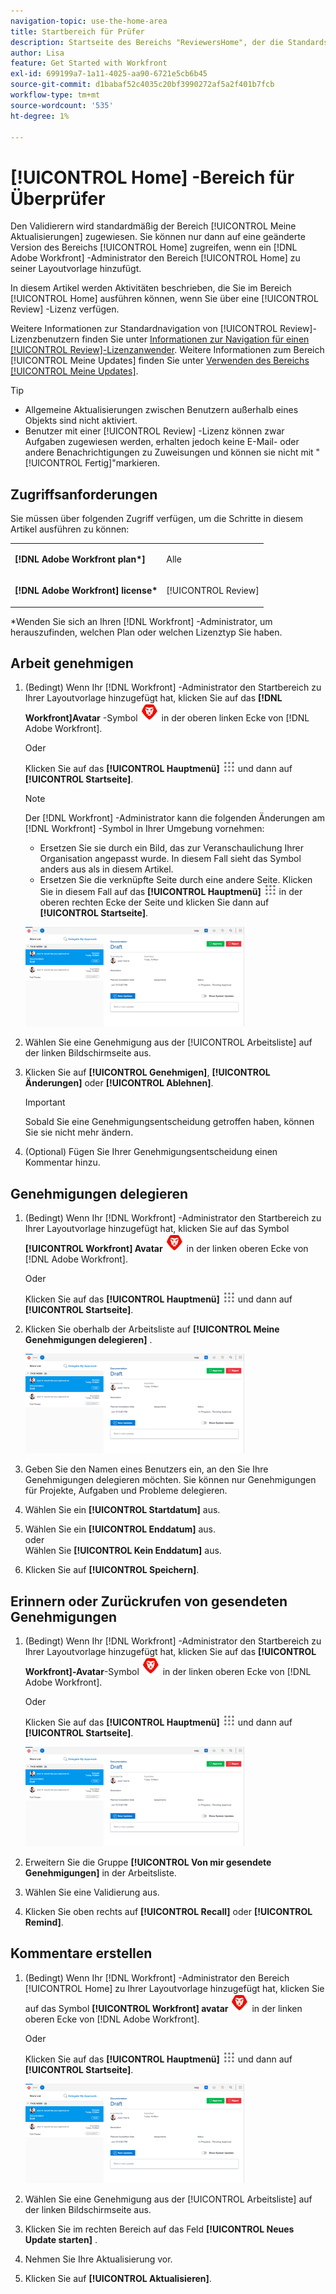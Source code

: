 ```yaml
---
navigation-topic: use-the-home-area
title: Startbereich für Prüfer
description: Startseite des Bereichs "ReviewersHome", der die Standardseite war. Seit jetzt haben sie einen Bereich "Meine Updates" erstellt, der ihre neue Standardeinstellung ist, nicht sicher, ob dies viel Sinn macht, noch beizubehalten. Der Artikel "Meine Updates"ist von diesem Link aus direkt oben verknüpft.)"
author: Lisa
feature: Get Started with Workfront
exl-id: 699199a7-1a11-4025-aa90-6721e5cb6b45
source-git-commit: d1babaf52c4035c20bf3990272af5a2f401b7fcb
workflow-type: tm+mt
source-wordcount: '535'
ht-degree: 1%

---
```


# [!UICONTROL Home] -Bereich für Überprüfer

<!--
<p data-mc-conditions="QuicksilverOrClassic.Draft mode">(NOTE: from Alina: not sure if we should still keep this one or not. In the past, Reviewers had a limited "Home" area which was their default page. Since now they created a "My Updates" area which is their new default, not sure if this makes much sense to still keep. The "My Updates" article is linked from this one, right at the top.)</p>
-->

Den Validierern wird standardmäßig der Bereich [!UICONTROL Meine Aktualisierungen] zugewiesen. Sie können nur dann auf eine geänderte Version des Bereichs [!UICONTROL Home] zugreifen, wenn ein [!DNL Adobe Workfront] -Administrator den Bereich [!UICONTROL Home] zu seiner Layoutvorlage hinzufügt.

In diesem Artikel werden Aktivitäten beschrieben, die Sie im Bereich [!UICONTROL Home] ausführen können, wenn Sie über eine [!UICONTROL Review] -Lizenz verfügen.

Weitere Informationen zur Standardnavigation von [!UICONTROL Review]-Lizenzbenutzern finden Sie unter [Informationen zur Navigation für einen [!UICONTROL Review]-Lizenzanwender](../../../workfront-basics/navigate-workfront/workfront-navigation/reviewer-global-navigation-bar.md). Weitere Informationen zum Bereich [!UICONTROL Meine Updates] finden Sie unter [Verwenden des Bereichs [!UICONTROL Meine Updates]](../../../workfront-basics/using-home/using-the-home-area/my-updates-area.md).

>[!TIP]
>
>* Allgemeine Aktualisierungen zwischen Benutzern außerhalb eines Objekts sind nicht aktiviert.
>* Benutzer mit einer [!UICONTROL Review] -Lizenz können zwar Aufgaben zugewiesen werden, erhalten jedoch keine E-Mail- oder andere Benachrichtigungen zu Zuweisungen und können sie nicht mit &quot;[!UICONTROL Fertig]&quot;markieren.
>



## Zugriffsanforderungen

Sie müssen über folgenden Zugriff verfügen, um die Schritte in diesem Artikel ausführen zu können:

<table style="table-layout:auto"> 
 <col> 
 </col> 
 <col> 
 </col> 
 <tbody> 
  <tr> 
   <td role="rowheader"><strong>[!DNL Adobe Workfront plan*]</strong></td> 
   <td> <p>Alle</p> </td> 
  </tr> 
  <tr> 
   <td role="rowheader"><strong>[!DNL Adobe Workfront] license*</strong></td> 
   <td> <p>[!UICONTROL Review] </p> </td> 
  </tr> 
 </tbody> 
</table>

&#42;Wenden Sie sich an Ihren [!DNL Workfront] -Administrator, um herauszufinden, welchen Plan oder welchen Lizenztyp Sie haben.

## Arbeit genehmigen

1. (Bedingt) Wenn Ihr [!DNL Workfront] -Administrator den Startbereich zu Ihrer Layoutvorlage hinzugefügt hat, klicken Sie auf das **[!DNL Workfront]Avatar** -Symbol ![](assets/home-icon-30x29.png) in der oberen linken Ecke von [!DNL Adobe Workfront].

   Oder

   Klicken Sie auf das **[!UICONTROL Hauptmenü]** ![](assets/main-menu-icon.png) und dann auf **[!UICONTROL Startseite]**.

   >[!NOTE]
   >
   >Der [!DNL Workfront] -Administrator kann die folgenden Änderungen am [!DNL Workfront] -Symbol in Ihrer Umgebung vornehmen:
   >
   >   
   >   
   >   * Ersetzen Sie sie durch ein Bild, das zur Veranschaulichung Ihrer Organisation angepasst wurde. In diesem Fall sieht das Symbol anders aus als in diesem Artikel.
   >   * Ersetzen Sie die verknüpfte Seite durch eine andere Seite. Klicken Sie in diesem Fall auf das **[!UICONTROL Hauptmenü]** ![](assets/main-menu-icon.png) in der oberen rechten Ecke der Seite und klicken Sie dann auf **[!UICONTROL Startseite]**.


   ![](assets/home-for-reviewers-adobe-350x159.png)

1. Wählen Sie eine Genehmigung aus der [!UICONTROL Arbeitsliste] auf der linken Bildschirmseite aus.
1. Klicken Sie auf **[!UICONTROL Genehmigen]**, **[!UICONTROL Änderungen]** oder **[!UICONTROL Ablehnen]**.

   >[!IMPORTANT]
   >
   >Sobald Sie eine Genehmigungsentscheidung getroffen haben, können Sie sie nicht mehr ändern.

1. (Optional) Fügen Sie Ihrer Genehmigungsentscheidung einen Kommentar hinzu.

## Genehmigungen delegieren

1. (Bedingt) Wenn Ihr [!DNL Workfront] -Administrator den Startbereich zu Ihrer Layoutvorlage hinzugefügt hat, klicken Sie auf das Symbol **[!UICONTROL Workfront] Avatar** ![](assets/home-icon-30x29.png) in der linken oberen Ecke von [!DNL Adobe Workfront].

   Oder

   Klicken Sie auf das **[!UICONTROL Hauptmenü]** ![](assets/main-menu-icon.png) und dann auf **[!UICONTROL Startseite]**.

1. Klicken Sie oberhalb der Arbeitsliste auf **[!UICONTROL Meine Genehmigungen delegieren]** .

   ![](assets/home-for-reviewers-adobe-350x159.png)

1. Geben Sie den Namen eines Benutzers ein, an den Sie Ihre Genehmigungen delegieren möchten. Sie können nur Genehmigungen für Projekte, Aufgaben und Probleme delegieren.
1. Wählen Sie ein **[!UICONTROL Startdatum]** aus.
1. Wählen Sie ein **[!UICONTROL Enddatum]** aus.\
   oder\
   Wählen Sie **[!UICONTROL Kein Enddatum]** aus.

1. Klicken Sie auf **[!UICONTROL Speichern]**.

## Erinnern oder Zurückrufen von gesendeten Genehmigungen

1. (Bedingt) Wenn Ihr [!DNL Workfront] -Administrator den Startbereich zu Ihrer Layoutvorlage hinzugefügt hat, klicken Sie auf das **[!UICONTROL Workfront]-Avatar**-Symbol ![](assets/home-icon-30x29.png) in der linken oberen Ecke von [!DNL Adobe Workfront].

   Oder

   Klicken Sie auf das **[!UICONTROL Hauptmenü]** ![](assets/main-menu-icon.png) und dann auf **[!UICONTROL Startseite]**.

   ![](assets/home-for-reviewers-adobe-350x159.png)

1. Erweitern Sie die Gruppe **[!UICONTROL Von mir gesendete Genehmigungen]** in der Arbeitsliste.
1. Wählen Sie eine Validierung aus.
1. Klicken Sie oben rechts auf **[!UICONTROL Recall]** oder **[!UICONTROL Remind]**.

## Kommentare erstellen

1. (Bedingt) Wenn Ihr [!DNL Workfront] -Administrator den Bereich [!UICONTROL Home] zu Ihrer Layoutvorlage hinzugefügt hat, klicken Sie auf das Symbol **[!UICONTROL Workfront] avatar** ![](assets/home-icon-30x29.png) in der linken oberen Ecke von [!DNL Adobe Workfront].

   Oder

   Klicken Sie auf das **[!UICONTROL Hauptmenü]** ![](assets/main-menu-icon.png) und dann auf **[!UICONTROL Startseite]**.

   ![](assets/home-for-reviewers-adobe-350x159.png)

1. Wählen Sie eine Genehmigung aus der [!UICONTROL Arbeitsliste] auf der linken Bildschirmseite aus.
1. Klicken Sie im rechten Bereich auf das Feld **[!UICONTROL Neues Update starten]** .
1. Nehmen Sie Ihre Aktualisierung vor.
1. Klicken Sie auf **[!UICONTROL Aktualisieren]**.


